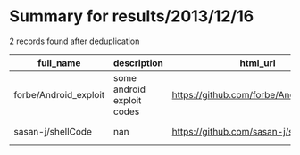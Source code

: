 
# Summary for results/2013/12/16
    
2 records found after deduplication

| full_name | description | html_url | matched_list | matched_count | pushed_at | size | stargazers_count | language | forks_count | vul_ids |
|-----------------------|----------------------------|------------------------------------------|----------------|-----------------|---------------------------|--------|--------------------|------------|---------------|-----------|
| forbe/Android_exploit | some android exploit codes | https://github.com/forbe/Android_exploit | ['exploit'] | 1 | 2013-12-16 03:33:10+00:00 | 104 | 0 | nan | 0 | [] |
| sasan-j/shellCode | nan | https://github.com/sasan-j/shellCode | ['shellcode'] | 1 | 2013-12-16 22:13:22+00:00 | 108 | 0 | C | 0 | [] |
